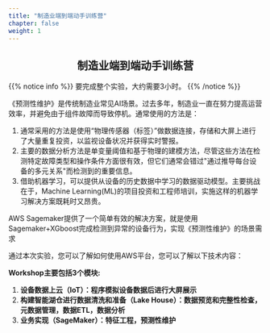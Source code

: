 ```yaml
---
title: "制造业端到端动手训练营"
chapter: false
weight: 1
---
```


<div style="text-align: center"><h2>制造业端到端动手训练营</h2></div>

{{% notice info %}}
要完成整个实验，大约需要3小时。
{{% /notice  %}}



《预测性维护》是传统制造业常见AI场景。过去多年，制造业一直在努力提高运营效率，并避免由于组件故障而导致停机。通常使用的方法是：

1. 通常采用的方法是使用“物理传感器（标签）”做数据连接，存储和大屏上进行了大量重复投资，以监视设备状况并获得实时警报。
2. 主要的数据分析方法是单变量阈值和基于物理的建模方法，尽管这些方法在检测特定故障类型和操作条件方面很有效，但它们通常会错过"通过推导每台设备的多元关系"而检测到的重要信息。
3. 借助机器学习，可以提供从设备的历史数据中学习的数据驱动模型。主要挑战在于，Machine Learning(ML)的项目投资和工程师培训，实施这样的机器学习解决方案既耗时又昂贵。

AWS Sagemaker提供了一个简单有效的解决方案，就是使用Sagemaker+XGboost完成检测到异常的设备行为，实现《预测性维护》的场景需求



通过本次实验，您可以了解如何使用AWS平台，您可以了解以下技术内容：

**Workshop主要包括3个模块:**

1.	**设备数据上云（IoT）：程序模拟设备数据后进行大屏展示**
2.	**构建智能湖仓进行数据清洗和准备（Lake House）：数据预览和完整性检查，元数据管理，数据ETL，数据分析**
3.	**业务实现（SageMaker）：特征工程，预测性维护**

